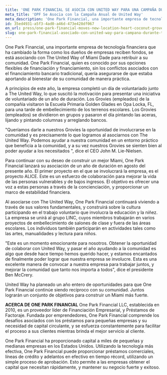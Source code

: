 ```yaml
---
title: 'ONE PARK FINANCIAL SE ASOCIA CON UNITED WAY PARA UNA CAMPAÑA DURANTE TODO EL AÑO'
meta_title: 'OPF Se Asocia con la Campaña Anual de United Way'
meta_description: 'One Park Financial, una importante empresa de tecnología financiera que ha cambiado la forma como los dueños de empresas reciben fondos, se está asociando con The United Way of Miami Dade para retribuir a su comunidad.'
id: 35ed4931-a5f3-4ad0-a46d-473e428df067
en_url: press/one-park-financial-moves-new-location-heart-coconut-grove
slug: one-park-financial-asociado-con-united-way-para-campana-durante-todo-el-ano
---
```

One Park Financial, una importante empresa de tecnología financiera que ha cambiado la forma como los dueños de empresas reciben fondos, se está asociando con The United Way of Miami Dade para retribuir a su comunidad. One Park Financial, quien es conocido por sus opciones flexibles de financiación y financiamiento, sin los conflictos asociados con el financiamiento bancario tradicional, quería asegurarse de que estaba aportando al bienestar de su comunidad de manera práctica.

A principios de este año, la empresa completó un día de voluntariado junto a The United Way, lo que suscitó la motivación para presentar una iniciativa de voluntariado de un año de duración. Los Grovies (empleados) de la compañía visitaron la Escuela Primaria Golden Glades en Opa Locka, FL, para una tarde de embellecimiento de los terrenos escolares. Los Grovies (empleados) se dividieron en grupos y pasaron el día pintando las aceras, lijando y pintando columnas y arreglando bancos.

"Queríamos darle a nuestros Grovies la oportunidad de involucrarse en la comunidad y es precisamente lo que logramos al asociarnos con The United Way. Podemos ayudar a nuestra comunidad en un entorno práctico que beneficia a la comunidad, y a su vez nuestros Grovies se sienten bien al poder ayudar a los necesitados ", dice el CEO John M. Lie-Nielsen.

Para continuar con su deseo de construir un mejor Miami, One Park Financial lanzará su asociación de un año de duración en agosto del presente año. El primer proyecto en el que se involucrará la empresa, es el proyecto ALICE. Este es un esfuerzo de colaboración para mejorar la vida de las personas vulnerables y de bajos ingresos. El objetivo es ofrecer una voz a estas personas a través de la concienciación, y proporcionar un marco de estabilidad financiera.

Al asociarse con The United Way, One Park Financial continuará viviendo a través de sus valores fundamentales, y construirá sobre la cultura participando en el trabajo voluntario que involucra la educación y la niñez. La empresa se unirá al grupo LINC, cuyos miembros trabajarán en varios proyectos de embellecimiento de salones de clase y fuera de las áreas escolares. Los individuos también participarán en actividades tales como las artes, manualidades y lectura para niños.

"Este es un momento emocionante para nosotros. Obtener la oportunidad de colaborar con United Way, y pasar el año ayudando a la comunidad es algo que desde hace tiempo hemos querido hacer, y estamos encantados de finalmente poder lograr que nuestra empresa se involucre. Esta es una excelente manera de convocar a nuestra empresa para trabajar juntos, y mejorar la comunidad que tanto nos importa a todos", dice el presidente Ben McCrery.

United Way ha planeado un año entero de oportunidades para que One Park Financial continúe siendo recíproco con su comunidad. Juntos lograrán un conjunto de objetivos para construir un Miami más fuerte.


**ACERCA DE ONE PARK FINANCIAL**
One Park Financial LLC, establecida en 2010, es un proveedor líder de Financiación Empresarial, y Préstamos de Factoraje. Fundada por emprendedores, One Park Financial comprende los desafíos asociados con los préstamos para pequeñas empresas y su necesidad de capital circulante, y se esfuerza constantemente para facilitar el proceso a sus clientes mientras brinda el mejor servicio al cliente. 

One Park Financial ha proporcionado capital a miles de pequeñas y medianas empresas en los Estados Unidos. Utilizando la tecnología más efectiva, One Park Financial puede proporcionar préstamos comerciales, líneas de crédito y adelantos en efectivo en tiempo récord, utilizando un simple proceso de aprobación. Esto permite a las empresas obtener el capital que necesitan rápidamente, y mantener su negocio fuerte y exitoso.